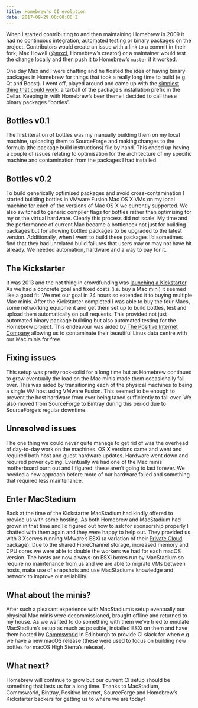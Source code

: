 ```yaml
---
title: Homebrew's CI evolution
date: 2017-09-29 00:00:00 Z
---
```


When I started contributing to and then maintaining Homebrew in 2009 it had no continuous integration, automated testing or binary packages on the project. Contributors would create an issue with a link to a commit in their fork, Max Howell ([@mxcl](https://github.com/mxcl), Homebrew’s creator) or a maintainer would test the change locally and then push it to Homebrew’s `master` if it worked.

One day Max and I were chatting and he floated the idea of having binary packages in Homebrew for things that took a really long time to build (e.g. Qt and Boost). I went off, played around and came up with the [simplest thing that could work](http://www.extremeprogramming.org/rules/simple.html): a tarball of the package’s installation prefix in the Cellar. Keeping in with Homebrew’s beer theme I decided to call these binary packages “bottles”.

## Bottles v0.1
The first iteration of bottles was my manually building them on my local machine, uploading them to SourceForge and making changes to the formula (the package build instructions) file by hand. This ended up having a couple of issues relating to optimisation for the architecture of my specific machine and contamination from the packages I had installed.
## Bottles v0.2
To build generically optimised packages and avoid cross-contamination I started building bottles in VMware Fusion Mac OS X VMs on my local machine for each of the versions of Mac OS X we currently supported. We also switched to generic compiler flags for bottles rather than optimising for my or the virtual hardware. Clearly this process did not scale. My time and the performance of current Mac became a bottleneck not just for building packages but for allowing bottled packages to be upgraded to the latest version. Additionally, when I went to build these packages I’d sometimes find that they had unrelated build failures that users may or may not have hit already. We needed automation, hardware and a way to pay for it.
## The Kickstarter
It was 2013 and the hot thing in crowdfunding was [launching a Kickstarter](https://www.kickstarter.com/projects/homebrew/brew-test-bot/updates). As we had a concrete goal and fixed costs (i.e. buy a Mac mini) it seemed like a good fit. We met our goal in 24 hours so extended it to buying multiple Mac minis. After the Kickstarter completed I was able to buy the four Macs, some networking equipment and get them set up to build bottles, test and upload them automatically on pull requests. This provided not just automated binary package building but also automated testing for the Homebrew project. This endeavour was aided by [The Positive Internet Company](http://www.positive-internet.com) allowing us to contaminate their beautiful Linux data centre with our Mac minis for free.
## Fixing issues
This setup was pretty rock-solid for a long time but as Homebrew continued to grow eventually the load on the Mac minis made them occasionally fall over. This was aided by transitioning each of the physical machines to being a single VM host using VMware Fusion. This seemed to be enough to prevent the host hardware from ever being taxed sufficiently to fall over. We also moved from SourceForge to Bintray during this period due to SourceForge’s regular downtime.
## Unresolved issues
The one thing we could never quite manage to get rid of was the overhead of day-to-day work on the machines. OS X versions came and went and required both host and guest hardware updates. Hardware went down and required power cycling. Eventually we had one of the Mac minis motherboard burn out and I figured: these aren’t going to last forever. We needed a new approach before more of our hardware failed and something that required less maintenance.
## Enter MacStadium
Back at the time of the Kickstarter MacStadium had kindly offered to provide us with some hosting. As both Homebrew and MacStadium had grown in that time and I’d figured out how to ask for sponsorship properly I chatted with them again and they were happy to help out. They provided us with 3 Xserves running VMware’s ESXi (a variation of their [Private Cloud](https://www.macstadium.com/cloud/) package). Due to the shared FibreChannel storage, increased memory and CPU cores we were able to double the workers we had for each macOS version. The hosts are now always-on ESXi boxes run by MacStadium so require no maintenance from us and we are able to migrate VMs between hosts, make use of snapshots and use MacStadiums knowledge and network to improve our reliability.
## What about the minis?
After such a pleasant experience with MacStadium’s setup eventually our physical Mac minis were decommissioned, brought offline and returned to my house. As we wanted to do something with them we’ve tried to emulate MacStadium’s setup as much as possible, installed ESXi on them and have them hosted by [Commsworld](https://www.commsworld.com) in Edinburgh to provide CI slack for when e.g. we have a new macOS release (these were used to focus on building new bottles for macOS High Sierra’s release).
## What next?
Homebrew will continue to grow but our current CI setup should be something that lasts us for a long time. Thanks to MacStadium, Commsworld, Bintray, Positive Internet, SourceForge and Homebrew’s Kickstarter backers for getting us to where we are today!
